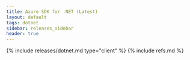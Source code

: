 ```yaml
---
title: Azure SDK for .NET (Latest)
layout: default
tags: dotnet
sidebar: releases_sidebar
header: true
---
```

{% include releases/dotnet.md type="client" %}
{% include refs.md %}